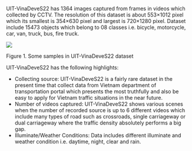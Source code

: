 UIT-VinaDeveS22 has 1364 images captured from frames in videos which collected by CCTV. The resolution of this dataset is about 553×1012 pixel which its smallest is 354×630 pixel and largest is 720×1280 pixel. Dataset include 15473 objects which belong to 08 classes i.e. bicycle, motorcycle, car, van, truck, bus, fire truck.
    
 ![](https://i.imgur.com/NmBbBci.jpg)

Figure 1. Some samples in UIT-VinaDeveS22 dataset

UIT-VinaDeveS22 has the following highlights:

-	Collecting source: UIT-VinaDeveS22 is a fairly rare dataset in the present time that collect data from Vietnam department of transportation portal which presents the most  truthfully and also be easy to apply for Vietnam traffic situations in the near future. 
-	Number of videos captured: UIT-VinaDeveS22 shows various scenes when the number of recorded source is up to 6 different videos which include many types of road such as crossroads, single carriageway or dual carriageway where the traffic density absolutely performs a big gap.
-	Illuminate/Weather Conditions: Data includes different illuminate and weather condition i.e. daytime, night, clear and rain.
